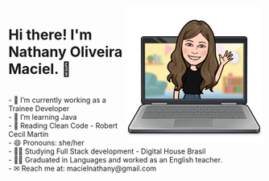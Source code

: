  <div>
    <img align="right" alt="Nathy-coding" height="270em"  src="code.png">
 </div>
   
 <div>
   <p><h1>Hi there! I'm Nathany Oliveira Maciel.  👋  </h1></br>
- 🔭 I’m currently working as a Trainee Developer </br>
- 🌱 I’m learning Java </br>
- 📖 Reading Clean Code - Robert Cecil Martin</br>
- 😄 Pronouns: she/her </br>
- 👨‍🎓 Studying Full Stack development - Digital House Brasil </br>
- 👩‍🏫 Graduated in Languages and worked as an English teacher.</br>
- ✉ Reach me at: macielnathany@gmail.com </p>
</div>



  
